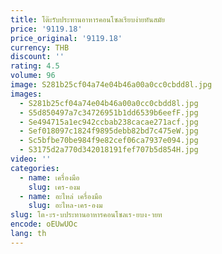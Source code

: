 ```yaml
---
title: โต๊ะรับประทานอาหารคอนโซลเรียบง่ายทันสมัย
price: '9119.18'
price_original: '9119.18'
currency: THB
discount: ''
rating: 4.5
volume: 96
image: S281b25cf04a74e04b46a00a0cc0cbdd8l.jpg
images:
  - S281b25cf04a74e04b46a00a0cc0cbdd8l.jpg
  - S5d850497a7c34726951b1dd6539b6eefF.jpg
  - Se494715a1ec942ccbab238cacae271acf.jpg
  - Sef018097c1824f9895debb82bd7c475eW.jpg
  - Sc5bfbe70be984f9e82cef06ca7937e094.jpg
  - S3175d2a770d342018191fef707b5d854H.jpg
video: ''
categories:
  - name: เครื่องมือ
    slug: เคร-องม
  - name: อะไหล่ เครื่องมือ
    slug: อะไหล-เคร-องม
slug: โต-ะร-บประทานอาหารคอนโซลเร-ยบง-ายท
encode: oEUwUOc
lang: th
---
```

  